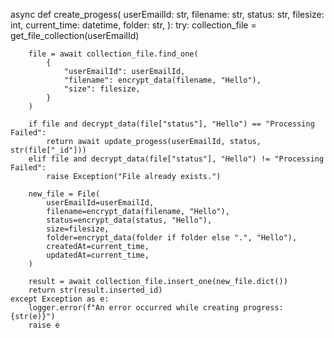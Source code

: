 async def create_progess(
    userEmailId: str,
    filename: str,
    status: str,
    filesize: int,
    current_time: datetime,
    folder: str,
):
    try:
        collection_file = get_file_collection(userEmailId)

        file = await collection_file.find_one(
            {
                "userEmailId": userEmailId,
                "filename": encrypt_data(filename, "Hello"),
                "size": filesize,
            }
        )

        if file and decrypt_data(file["status"], "Hello") == "Processing Failed":
            return await update_progess(userEmailId, status, str(file["_id"]))
        elif file and decrypt_data(file["status"], "Hello") != "Processing Failed":
            raise Exception("File already exists.")

        new_file = File(
            userEmailId=userEmailId,
            filename=encrypt_data(filename, "Hello"),
            status=encrypt_data(status, "Hello"),
            size=filesize,
            folder=encrypt_data(folder if folder else ".", "Hello"),
            createdAt=current_time,
            updatedAt=current_time,
        )

        result = await collection_file.insert_one(new_file.dict())
        return str(result.inserted_id)
    except Exception as e:
        logger.error(f"An error occurred while creating progress: {str(e)}")
        raise e
